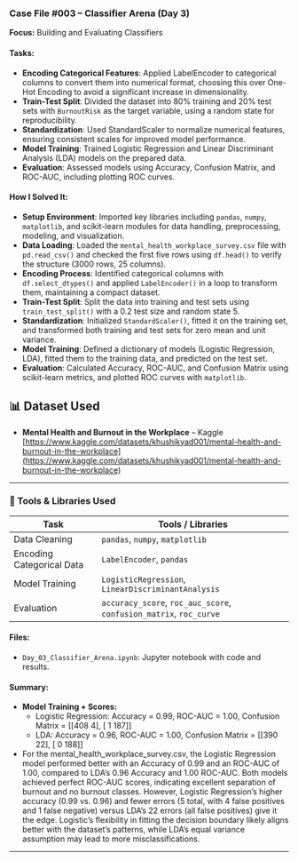 ### Case File #003 – Classifier Arena (Day 3)
**Focus:** Building and Evaluating Classifiers

#### Tasks:
- **Encoding Categorical Features**: Applied LabelEncoder to categorical columns to convert them into numerical format, choosing this over One-Hot Encoding to avoid a significant increase in dimensionality.
- **Train-Test Split**: Divided the dataset into 80% training and 20% test sets with `BurnoutRisk` as the target variable, using a random state for reproducibility.
- **Standardization**: Used StandardScaler to normalize numerical features, ensuring consistent scales for improved model performance.
- **Model Training**: Trained Logistic Regression and Linear Discriminant Analysis (LDA) models on the prepared data.
- **Evaluation**: Assessed models using Accuracy, Confusion Matrix, and ROC-AUC, including plotting ROC curves.

#### How I Solved It:
- **Setup Environment**: Imported key libraries including `pandas`, `numpy`, `matplotlib`, and scikit-learn modules for data handling, preprocessing, modeling, and visualization.
- **Data Loading**: Loaded the `mental_health_workplace_survey.csv` file with `pd.read_csv()` and checked the first five rows using `df.head()` to verify the structure (3000 rows, 25 columns).
- **Encoding Process**: Identified categorical columns with `df.select_dtypes()` and applied `LabelEncoder()` in a loop to transform them, maintaining a compact dataset.
- **Train-Test Split**: Split the data into training and test sets using `train_test_split()` with a 0.2 test size and random state 5.
- **Standardization**: Initialized `StandardScaler()`, fitted it on the training set, and transformed both training and test sets for zero mean and unit variance.
- **Model Training**: Defined a dictionary of models (Logistic Regression, LDA), fitted them to the training data, and predicted on the test set.
- **Evaluation**: Calculated Accuracy, ROC-AUC, and Confusion Matrix using scikit-learn metrics, and plotted ROC curves with `matplotlib`.

## 📊 Dataset Used
- **Mental Health and Burnout in the Workplace** – Kaggle  
  [https://www.kaggle.com/datasets/khushikyad001/mental-health-and-burnout-in-the-workplace](https://www.kaggle.com/datasets/khushikyad001/mental-health-and-burnout-in-the-workplace)

---
### 🧰 Tools & Libraries Used
| Task                     | Tools / Libraries                          |
|--------------------------|--------------------------------------------|
| Data Cleaning            | `pandas`, `numpy`, `matplotlib`            |
| Encoding Categorical Data| `LabelEncoder`, `pandas`                   |
| Model Training           | `LogisticRegression`, `LinearDiscriminantAnalysis` |
| Evaluation               | `accuracy_score`, `roc_auc_score`, `confusion_matrix`, `roc_curve`|

#### Files:
- `Day_03_Classifier_Arena.ipynb`: Jupyter notebook with code and results.

#### Summary:
- **Model Training + Scores:**
  - Logistic Regression: Accuracy = 0.99, ROC-AUC = 1.00, Confusion Matrix = [[408   4], [  1 187]]
  - LDA: Accuracy = 0.96, ROC-AUC = 1.00, Confusion Matrix = [[390  22], [  0 188]]
- For the mental_health_workplace_survey.csv, the Logistic Regression model performed better with an Accuracy of 0.99 and an ROC-AUC of 1.00, compared to LDA’s 0.96 Accuracy and 1.00 ROC-AUC. Both models achieved perfect ROC-AUC scores, indicating excellent separation of burnout and no burnout classes. However, Logistic Regression’s higher accuracy (0.99 vs. 0.96) and fewer errors (5 total, with 4 false positives and 1 false negative) versus LDA’s 22 errors (all false positives) give it the edge. Logistic’s flexibility in fitting the decision boundary likely aligns better with the dataset’s patterns, while LDA’s equal variance assumption may lead to more misclassifications.

---

